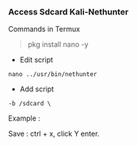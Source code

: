 ### Access Sdcard Kali-Nethunter
Commands in Termux
> pkg install nano -y

* Edit script
```
nano ../usr/bin/nethunter
```

* Add script
```
-b /sdcard \
```

Example :

Save : ctrl + x, click Y enter.
